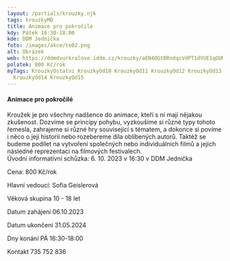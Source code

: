 ```yaml
---
layout: /partials/krouzky.njk
tags: krouzkyMD
title: Animace pro pokročilé
kdy: Pátek 16:30-18:00
kde: DDM Jednička
foto: /images/akce/te02.png
alt: Obrázek
web: https://ddmdvurkralove.iddm.cz/krouzky/aEN4OGtBRndqcVdPT1dVUE1qOUMvSnhObjZkdDVwbXJFOWdNNE5WeXI5VT0=
polatek: 800 Kč/rok
myTags: KrouzkyOstatni KrouzkyOd10 KrouzkyOd11 KrouzkyOd12 KrouzkyOd13
  KrouzkyOd14 KrouzkyOd15
---
```



#### Animace pro pokročilé

Kroužek je pro všechny nadšence do animace, kteří s ní mají nějakou zkušenost. Dozvíme se principy pohybu, vyzkoušíme si různé typy tohoto řemesla, zahrajeme si různé hry související s tématem, a dokonce si povíme i něco o její historii nebo rozebereme díla oblíbených autorů. Taktéž se budeme podílet na vytvoření společných nebo individuálních filmů a jejich následné reprezentaci na filmových festivalech.\
Úvodní informativní schůzka: 6. 10. 2023 v 16:30 v DDM Jednička

Cena: 800 Kč/rok

Hlavní vedoucí: Sofia Geislerová

Věková skupina 10 - 18 let

Datum zahájení 06.10.2023

Datum ukončení 31.05.2024

Dny konání PÁ 16:30-18:00

Kontakt 735 752 836